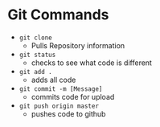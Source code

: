 # Git Commands

 - ```git clone ```
 	- Pulls Repository information
  - ```git status ```
  	- checks to see what code is different
 - ```git add .```
 	- adds all code
 - ```git commit -m [Message]```
 	- commits code for upload
 - ```git push origin master```
 	- pushes code to github